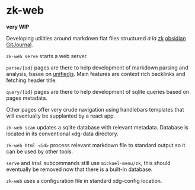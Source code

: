 # zk-web

**very WIP**

Developing utilities around markdown flat files structured _à la_ [zk](https://github.com/mickael-menu/zk) [obsidian](https://obsidian.md/) [GitJournal](https://github.com/GitJournal/GitJournal).

`zk-web serve` starts a web server. 

`parse/{id}` pages are there to help development of markdown parsing and analysis, basee on [unifiedjs](https://github.com/unifiedjs). Main features are context rich backlinks and fetching header title.

`query/{id}` pages are there to help development of sqlite queries based on pages metadata. 

Other pages offer very crude navigation using handlebars templates that will eventually be supplanted by a react app.

`zk-web scan` updates a sqlite database with relevant metadata. Database is located in its conventional xdg-data directory.

`zk-web html <id>` process relevant markdown file to standard output so it can be used by other tools.

`serve` and `html` subcommands still use `mickael-menu/zk`, this should eventually be removed now that there is a built-in database.

`zk-web` uses a configuration file in standard xdg-config location.
